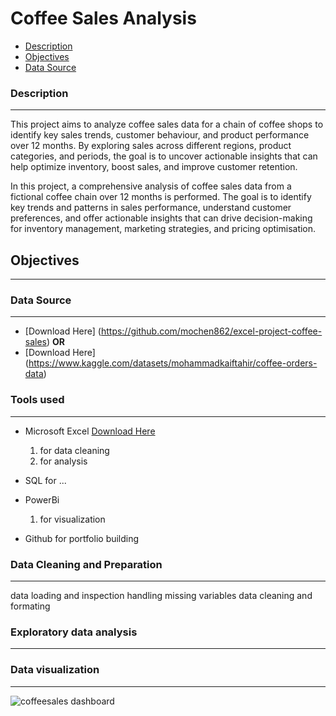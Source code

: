 # Coffee Sales Analysis
- [Description](description)
- [Objectives](objectives)
- [Data Source](data_source)

### Description
---
This project aims to analyze coffee sales data for a chain of coffee shops to identify key sales trends, customer behaviour, and product performance over 12 months. By exploring sales across different regions, product categories, and periods, the goal is to uncover actionable insights that can help optimize inventory, boost sales, and improve customer retention.

In this project, a comprehensive analysis of coffee sales data from a fictional coffee chain over 12 months is performed. The goal is to identify key trends and patterns in sales performance, understand customer preferences, and offer actionable insights that can drive decision-making for inventory management, marketing strategies, and pricing optimisation.

## Objectives
---

### Data Source
---
- [Download Here] (https://github.com/mochen862/excel-project-coffee-sales) **OR**
- [Download Here] (https://www.kaggle.com/datasets/mohammadkaiftahir/coffee-orders-data)

### Tools used
---
- Microsoft Excel [Download Here](https://www.microsoft.com/es-es/)
  1. for data cleaning
  2. for analysis
     
- SQL for ...
- PowerBi
  1. for visualization
- Github for portfolio building

### Data Cleaning and Preparation
---
data loading and inspection
handling missing variables
data cleaning and formating

### Exploratory data analysis
---


### Data visualization
---
![coffeesales dashboard](https://github.com/user-attachments/assets/4e941760-082f-4030-a8b0-f62cbb07fe7c)



